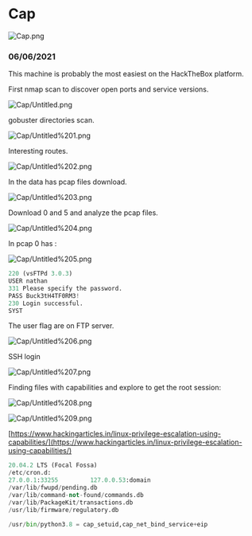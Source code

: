 # Cap

![Cap.png](Cap/Cap.png)

### 06/06/2021

This machine is probably the most easiest on the HackTheBox platform.

First nmap scan to discover open ports and service versions.

![Cap/Untitled.png](Cap/Untitled.png)

gobuster directories scan.

![Cap/Untitled%201.png](Cap/Untitled%201.png)

Interesting routes.

![Cap/Untitled%202.png](Cap/Untitled%202.png)

In the data has pcap files download.

![Cap/Untitled%203.png](Cap/Untitled%203.png)

Download 0 and 5 and analyze the pcap files.

![Cap/Untitled%204.png](Cap/Untitled%204.png)

In pcap 0 has :

![Cap/Untitled%205.png](Cap/Untitled%205.png)

```python
220 (vsFTPd 3.0.3)
USER nathan
331 Please specify the password.
PASS Buck3tH4TF0RM3!
230 Login successful.
SYST
```

The user flag are on FTP server.

![Cap/Untitled%206.png](Cap/Untitled%206.png)

SSH login

![Cap/Untitled%207.png](Cap/Untitled%207.png)

Finding files with capabilities and explore to get the root session:

![Cap/Untitled%208.png](Cap/Untitled%208.png)

![Cap/Untitled%209.png](Cap/Untitled%209.png)

[https://www.hackingarticles.in/linux-privilege-escalation-using-capabilities/](https://www.hackingarticles.in/linux-privilege-escalation-using-capabilities/)

```python
20.04.2 LTS (Focal Fossa)
/etc/cron.d:
27.0.0.1:33255         127.0.0.53:domain  
/var/lib/fwupd/pending.db
/var/lib/command-not-found/commands.db
/var/lib/PackageKit/transactions.db
/usr/lib/firmware/regulatory.db

/usr/bin/python3.8 = cap_setuid,cap_net_bind_service+eip
```